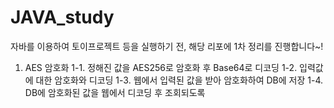 # JAVA_study

자바를 이용하여 토이프로젝트 등을 실행하기 전, 해당 리포에 1차 정리를 진행합니다~!

1. AES 암호화
  1-1. 정해진 값을 AES256로 암호화 후 Base64로 디코딩
  1-2. 입력값에 대한 암호화와 디코딩
  1-3. 웹에서 입력된 값을 받아 암호화하여 DB에 저장
  1-4. DB에 암호화된 값을 웹에서 디코딩 후 조회되도록
